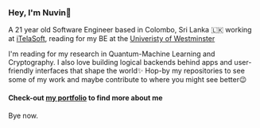 ### Hey, I'm Nuvin👋

A 21 year old Software Engineer based in Colombo, Sri Lanka 🇱🇰 working at [iTelaSoft](https://www.itelasoft.com.au/), reading for my BE at the [Univeristy of Westminster](https://www.westminster.ac.uk/)

I'm reading for my research in Quantum-Machine Learning and Cryptography. I also love building logical backends behind apps and user-friendly interfaces that shape the world✨ Hop-by my repositories to see some of my work and maybe contribute to where you might see better😉

#### Check-out [my portfolio](https://nuvinga.github.io) to find more about me

Bye now.
